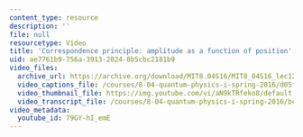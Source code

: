 ```yaml
---
content_type: resource
description: ''
file: null
resourcetype: Video
title: 'Correspondence principle: amplitude as a function of position'
uid: ae7761b9-756a-3913-2024-8b5cbc2181b9
video_files:
  archive_url: https://archive.org/download/MIT8.04S16/MIT8_04S16_lec12_s4_300k.mp4
  video_captions_file: /courses/8-04-quantum-physics-i-spring-2016/d05ff7486f41522b82bd3c181ca28056_79GY-hI_emE.vtt
  video_thumbnail_file: https://img.youtube.com/vi/aN9kTRfeko8/default.jpg
  video_transcript_file: /courses/8-04-quantum-physics-i-spring-2016/bceccde13596fa0f2d378c2c23b12638_79GY-hI_emE.pdf
video_metadata:
  youtube_id: 79GY-hI_emE
---
```

